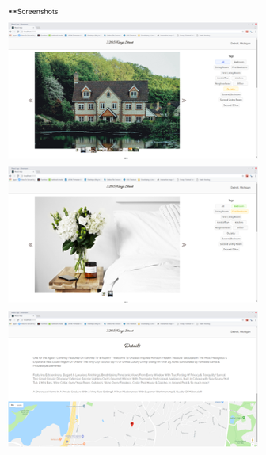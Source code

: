 **Screenshots

![Alt text](/screenshots/1.png?raw=true "first screenshot")

![Alt text](/screenshots/2.png?raw=true "second screenshot")

![Alt text](/screenshots/3.png?raw=true "third screenshot")
